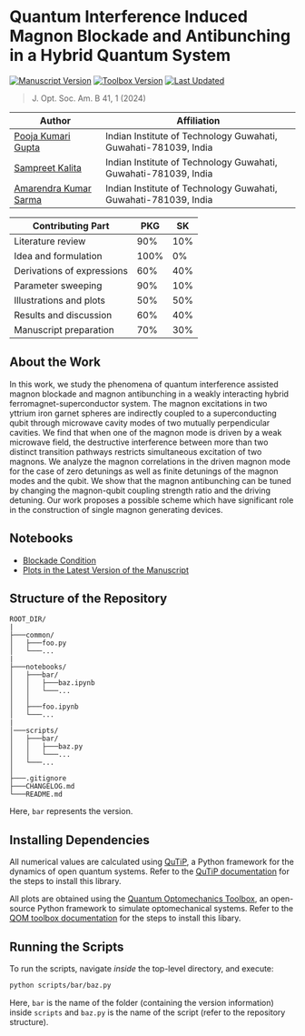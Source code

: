 # Quantum Interference Induced Magnon Blockade and Antibunching in a Hybrid Quantum System

[![Manuscript Version](https://img.shields.io/badge/manuscript-v2.6-red?style=for-the-badge)](https://doi.org/10.1364/JOSAB.507012)
[![Toolbox Version](https://img.shields.io/badge/qom-v1.0.1-red?style=for-the-badge)](https://sampreet.github.io/qom-docs/v1.0.1)
[![Last Updated](https://img.shields.io/github/last-commit/sampreet/blockade_mag?style=for-the-badge)](https://github.com/sampreet/blockade_mag/blob/master/CHANGELOG.md)

> J. Opt. Soc. Am. B 41, 1 (2024)

Author | Affiliation
------------ | -------------
[Pooja Kumari Gupta](https://www.iitg.ac.in/stud/pooja.kumari/) | Indian Institute of Technology Guwahati, Guwahati-781039, India
[Sampreet Kalita](https://www.iitg.ac.in/stud/sampreet/) | Indian Institute of Technology Guwahati, Guwahati-781039, India
[Amarendra Kumar Sarma](https://www.iitg.ac.in/aksarma/) | Indian Institute of Technology Guwahati, Guwahati-781039, India

Contributing Part | PKG | SK
------------ | ------------ | -------------
Literature review | 90% | 10%
Idea and formulation | 100% | 0%
Derivations of expressions | 60% | 40%
Parameter sweeping | 90% | 10%
Illustrations and plots | 50% | 50%
Results and discussion | 60% | 40%
Manuscript preparation | 70% | 30%

## About the Work

In this work, we study the phenomena of quantum interference assisted magnon blockade and magnon antibunching in a weakly interacting hybrid ferromagnet-superconductor system.
The magnon excitations in two yttrium iron garnet spheres are indirectly coupled to a superconducting qubit through microwave cavity modes of two mutually perpendicular cavities.
We find that when one of the magnon mode is driven by a weak microwave field, the destructive interference between more than two distinct transition pathways restricts simultaneous excitation of two magnons.
We analyze the magnon correlations in the driven magnon mode for the case of zero detunings as well as finite detunings of the magnon modes and the qubit.
We show that the magnon antibunching can be tuned by changing the magnon-qubit coupling strength ratio and the driving detuning.
Our work proposes a possible scheme which have significant role in the construction of single magnon generating devices.

## Notebooks

* [Blockade Condition](notebooks/blockade_condition.ipynb)
* [Plots in the Latest Version of the Manuscript](notebooks/v2.6_qom-v1.0.1/plots.ipynb)

## Structure of the Repository

```
ROOT_DIR/
|
├───common/
│   ├───foo.py
│   └───...
|
├───notebooks/
│   ├───bar/
│   │   ├───baz.ipynb
│   │   └───...
│   │
│   ├───foo.ipynb
│   └───...
|
│───scripts/
│   ├───bar/
│   │   ├───baz.py
│   │   └───...
│   └───...
│
├───.gitignore
├───CHANGELOG.md
└───README.md
```

Here, `bar` represents the version.

## Installing Dependencies

All numerical values are calculated using [QuTiP](https://github.com/qutip/qutip), a Python framework for the dynamics of open quantum systems.
Refer to the [QuTiP documentation](https://qutip.org/docs/latest) for the steps to install this library.

All plots are obtained using the [Quantum Optomechanics Toolbox](https://github.com/sampreet/qom), an open-source Python framework to simulate optomechanical systems.
Refer to the [QOM toolbox documentation](https://sampreet.github.io/qom-docs/v1.0.1) for the steps to install this libary.

## Running the Scripts

To run the scripts, navigate *inside* the top-level directory, and execute:

```bash
python scripts/bar/baz.py
```

Here, `bar` is the name of the folder (containing the version information) inside `scripts` and `baz.py` is the name of the script (refer to the repository structure).